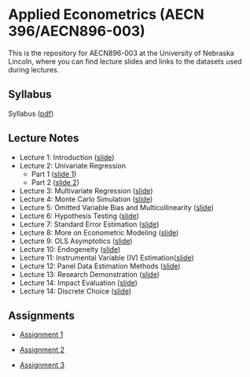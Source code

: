 
# Applied Econometrics (AECN 396/AECN896-003)

This is the repository for AECN896-003 at the University of Nebraska Lincoln, where you can find lecture slides and links to the datasets used during lectures.

## Syllabus

Syllabus ([pdf](https://tmieno2.github.io/MS-Applied-Econometrics/syllabus_2022.pdf))

## Lecture Notes

+ Lecture 1: Introduction ([slide](https://tmieno2.github.io/MS-Applied-Econometrics/Introduction/Introduction.pdf))
+ Lecture 2: Univariate Regression 
    * Part 1 ([slide 1](https://tmieno2.github.io/MS-Applied-Econometrics/UnivariateRegression/univariate_reg_1.pdf))
    * Part 2 ([slide 2](https://tmieno2.github.io/MS-Applied-Econometrics/UnivariateRegression/univariate_reg_2.pdf))
+ Lecture 3: Multivariate Regression ([slide](https://tmieno2.github.io/MS-Applied-Econometrics/MultivariateRegression/multivariate.pdf))
+ Lecture 4: Monte Carlo Simulation ([slide](https://tmieno2.github.io/MS-Applied-Econometrics/MonteCarloSimulation/MC.pdf))
+ Lecture 5: Omitted Variable Bias and Multicollinearity ([slide](https://tmieno2.github.io/MS-Applied-Econometrics/OmittedVariableMulticollinear/OmittedMulticollinear_x.html))
+ Lecture 6: Hypothesis Testing ([slide](https://tmieno2.github.io/MS-Applied-Econometrics/Testing/testing_x.html))
+ Lecture 7: Standard Error Estimation ([slide](https://tmieno2.github.io/MS-Applied-Econometrics/StandardErrorEstimation/se_estimation_x.html))
+ Lecture 8: More on Econometric Modeling ([slide](https://tmieno2.github.io/MS-Applied-Econometrics/EconometricModel/modeling_x.html))
+ Lecture 9: OLS Asymptotics ([slide](https://tmieno2.github.io/MS-Applied-Econometrics/Asymptotics/asymptotics_x.html))
+ Lecture 10: Endogeneity ([slide](https://tmieno2.github.io/MS-Applied-Econometrics/Endogeneity/endogeneity_x.html))
+ Lecture 11: Instrumental Variable (IV) Estimation([slide](https://tmieno2.github.io/MS-Applied-Econometrics/InstrumentalVariable/iv_x.html))
+ Lecture 12: Panel Data Estimation Methods ([slide](https://tmieno2.github.io/MS-Applied-Econometrics/Panel/panel_x.html))
+ Lecture 13: Research Demonstration ([slide](https://tmieno2.github.io/MS-Applied-Econometrics/Demonstration/demonstration_x.html))
+ Lecture 14: Impact Evaluation ([slide](https://tmieno2.github.io/MS-Applied-Econometrics/ImpactEvaluation/impact_evaluation_x.html))
+ Lecture 14: Discrete Choice ([slide](https://tmieno2.github.io/MS-Applied-Econometrics/DiscreteChoice/discrete_choice_x.html))

## Assignments

+ [Assignment 1](https://www.dropbox.com/sh/8q8twk1gph0qts0/AADYc4cWzYJCArWUtNZmPNsva?dl=0)

+ [Assignment 2](https://www.dropbox.com/sh/f8f9tdqla719qxw/AACZ8YjVFOC6H8Eck4-rRs1ta?dl=0)

+ [Assignment 3](https://www.dropbox.com/sh/ms57jt2c0dqq2zu/AADzY7dTQeh6AhciFELgkL43a?dl=0)

